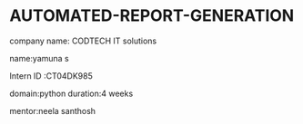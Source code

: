 # AUTOMATED-REPORT-GENERATION

company name: CODTECH IT solutions

name:yamuna s

Intern ID :CT04DK985

domain:python duration:4 weeks

mentor:neela santhosh
